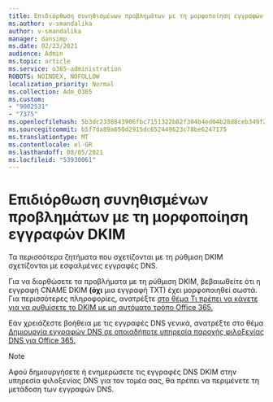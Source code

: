 ```yaml
---
title: Επιδιόρθωση συνηθισμένων προβλημάτων με τη μορφοποίηση εγγραφών DKIM
ms.author: v-smandalika
author: v-smandalika
manager: dansimp
ms.date: 02/23/2021
audience: Admin
ms.topic: article
ms.service: o365-administration
ROBOTS: NOINDEX, NOFOLLOW
localization_priority: Normal
ms.collection: Adm_O365
ms.custom:
- "9002531"
- "7375"
ms.openlocfilehash: 5b3dc2338843906fbc7151322b82f304b4ed04b28d8ceb349f2705c309cdeae8
ms.sourcegitcommit: b5f7da89a650d2915dc652449623c78be6247175
ms.translationtype: MT
ms.contentlocale: el-GR
ms.lasthandoff: 08/05/2021
ms.locfileid: "53930061"
---
```

# <a name="fix-common-problems-with-dkim-record-formatting"></a>Επιδιόρθωση συνηθισμένων προβλημάτων με τη μορφοποίηση εγγραφών DKIM

Τα περισσότερα ζητήματα που σχετίζονται με τη ρύθμιση DKIM σχετίζονται με εσφαλμένες εγγραφές DNS.

Για να διορθώσετε τα προβλήματα με τη ρύθμιση DKIM, βεβαιωθείτε ότι η εγγραφή CNAME DKIM **(όχι** μια εγγραφή TXT) έχει μορφοποιηθεί σωστά. Για περισσότερες πληροφορίες, ανατρέξτε [στο θέμα Τι πρέπει να κάνετε για να ρυθμίσετε το DKIM με μη αυτόματο τρόπο Office 365.](https://docs.microsoft.com/microsoft-365/security/office-365-security/use-dkim-to-validate-outbound-email)

Εάν χρειάζεστε βοήθεια με τις εγγραφές DNS γενικά, ανατρέξτε στο θέμα [Δημιουργία εγγραφών DNS σε οποιαδήποτε υπηρεσία παροχής φιλοξενίας DNS για Office 365.](https://docs.microsoft.com/microsoft-365/admin/get-help-with-domains/create-dns-records-at-any-dns-hosting-provider)

> [!NOTE]
> Αφού δημιουργήσετε ή ενημερώσετε τις εγγραφές DNS DKIM στην υπηρεσία φιλοξενίας DNS για τον τομέα σας, θα πρέπει να περιμένετε τη μετάδοση των εγγραφών DNS.
